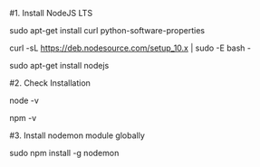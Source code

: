 #1. Install NodeJS LTS

sudo apt-get install curl python-software-properties

curl -sL https://deb.nodesource.com/setup_10.x | sudo -E bash -

sudo apt-get install nodejs

#2. Check Installation

node -v

npm -v 

#3. Install nodemon module globally

sudo npm install -g nodemon
